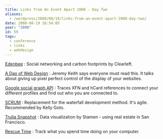 ```yaml
---
title: Links from An Event Apart 2008 - Day Two
aliases:
  - /wordpress/2008/08/19/links-from-an-event-apart-2008-day-two/
date: 2008-08-19 16:54:05
year: "2008"
id: 59
tags:
  - conference
  - links
  - webdesign
---
```


[Edenbee](http://edenbee.com/)
: Social networking and carbon footprints by Clearleft.

[A Dao of Web Design](https://www.alistapart.com/articles/dao)
: Jeremy Keith says everyone must read this.  It talks about giving up pixel perfect control of the display of your websites.

[Google social graph API]( http://code.google.com/apis/socialgraph/)
: Traces XFN and hCard references to connect your different profiles and find out who you are connected to.

[SCRUM](http://en.wikipedia.org/wiki/SCRUM)
: Replacement for the waterfall development method.  It's agile.  Recommended by Kelly Goto.

[Trulia Snapshot](http://snapshot.trulia.com/CA/San_Francisco/#most_expensive)
: Data visualization by Stamen - using real estate in San Francisco.

[Rescue Time](http://www.rescuetime.com/)
: Track what you spend time doing on your computer.
